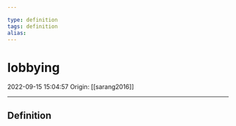 ```yaml
---

type: definition
tags: definition
alias:
---
```


# lobbying

2022-09-15 15:04:57
Origin: [[sarang2016]]

---

## Definition
